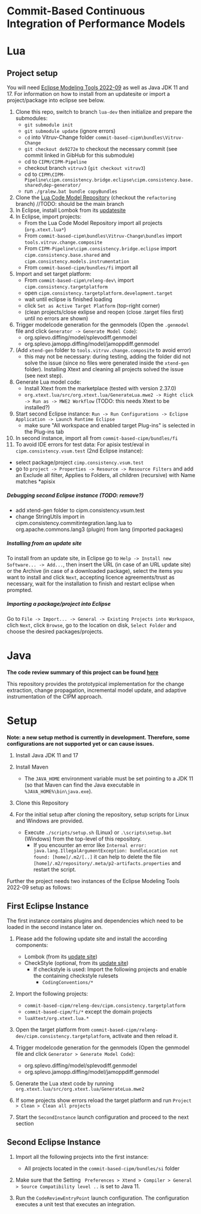 # Commit-Based Continuous Integration of Performance Models

# Lua

## Project setup

You will need [Eclipse Modeling Tools 2022-09](https://www.eclipse.org/downloads/packages/release/2022-09/r/eclipse-modeling-tools) as well as Java JDK 11 and 17. For information on how to install from an updatesite or import a project/package into eclipse see below.

1. Clone this repo, switch to branch `lua-dev` then initialize and prepare the submodules:
    - `git submodule init`
    - `git submodule update` (ignore errors)
    - `cd` into Vitruv-Change folder `commit-based-cipm\bundles\Vitruv-Change`
    - `git checkout de9272e` to checkout the necessary commit (see commit linked in GibHub for this submodule)
   - cd to `CIPM/CIPM-Pipeline` 
   - checkout branch `vitruv3` (`git checkout vitruv3`)
   - cd to `CIPM\CIPM-Pipeline\cipm.consistency.bridge.eclipse\cipm.consistency.base.shared\dep-generator/`
   - run `./gralew.bat bundle copyBundles`
2. Clone the [Lua Code Model Repository](https://github.com/uvlvd/Metamodels/tree/refactoring) (checkout the `refactoring` branch) //TODO: should be the main branch
3. In Eclipse, install Lombok from its [updatesite](https://projectlombok.org/p2)
4. In Eclipse, import projects: 
    - From the Lua Code Model Repository import all projects  (`org.xtext.lua*`)
    - From `commit-based-cipm\bundles\Vitruv-Change\bundles` import 
        `tools.vitruv.change.composite`
    - From `CIPM-Pipeline\cipm.consistency.bridge.eclipse` import 
        `cipm.consistency.base.shared` and 
        `cipm.consistency.models.instrumentation`
    - From `commit-based-cipm/bundles/fi` import all
5. Import and set target platform: 
    - From `commit-based-cipm\releng-dev\` import `cipm.consistency.targetplatform`
    - open `cipm.consistency.targetplatform.development.target`
    - wait until eclipse is finished loading
    - click `Set as Active Target Platform` (top-right corner)
    - (clean projects/close exlipse and reopen (close .target files first) until no errors are shown)
6. Trigger modelcode generation for the genmodels (Open the `.genmodel` file and click `Generator -> Generate Model Code`):
    - org.splevo.diffing/model/splevodiff.genmodel
    - org.splevo.jamopp.diffing/model/jamoppdiff.genmodel
7. (Add `xtend-gen` folder to `tools.vitruv.change.composite` to avoid error)
    - this may not be necessary: during testing, adding the folder did not solve the issue (since no files were generated inside the `xtend-gen` folder). Installing Xtext and cleaning all projects solved the issue (see next step).
8. Generate Lua model code:
    - Install Xtext from the marketplace (tested with version 2.37.0)
    - `org.xtext.lua/src/org.xtext.lua/GenerateLua.mwe2 -> Right click -> Run as -> MWE2 Workflow`  (TODO: this needs Xtext to be installed?)
9. Start second Eclipse instance: `Run -> Run Configurations -> Eclipse Application -> Launch Runtime Eclipse`
    - make sure "All workspace and enabled target Plug-ins" is selected in the Plug-ins tab
10. In second instance, import all from `commit-based-cipm/bundles/fi`
11. To avoid IDE errors for test data: For apisix test/eval in `cipm.consistency.vsum.test` (2nd Eclipse instance):
   - select package/project `cimp.consistency.vsum.test`
   - go to `project -> Properties -> Resource -> Resource Filters` and add an Exclude all filter, Applies to Folders, all children (recursive) with Name matches *apisix

##### Debugging second Eclipse instance (TODO: remove?)
 - add xtend-gen folder to cipm.consistency.vsum.test
 - change StringUtils import in cipm.consistency.commitintegration.lang.lua to org.apache.commons.lang3 (plugin) from lang (imported packages)

##### Installing from an update site
To install from an update site, in Eclipse go to `Help -> Install new Software... -> Add...`, then insert the URL (in case of an URL update site) or the Archive (in case of a downloaded package), select the items you want to install and click `Next`, accepting licence agreements/trust as necessary, wait for the installation to finish and restart eclipse when prompted.

##### Importing a package/project into Eclipse
Go to `File -> Import... -> General -> Existing Projects into Workspace`, clich `Next`, click `Browse`, go to the location on disk, `Select Folder` and choose the desired packages/projects.

# Java

**The code review summary of this project can be found [here](./CODE_REVIEW.md)**

This repository provides the prototypical implementation for the change extraction, change propagation, incremental model update, and adaptive instrumentation of the CIPM approach.

# Setup
**Note: a new setup method is currently in development. Therefore, some configurations are not supported yet or can cause issues.**

1. Install Java JDK 11 and 17

1. Install Maven
    - The `JAVA_HOME` environment variable must be set pointing to a JDK 11 (so that Maven can find the Java executable in `%JAVA_HOME%\bin\java.exe`).

1. Clone this Repository

1. For the initial setup after cloning the repository, setup scripts for Linux and Windows are provided.
    - Execute `./scripts/setup.sh` (Linux) or `.\scripts\setup.bat` (Windows) from the top-level of this repository.
	    - If you encounter an error like `Internal error: java.lang.IllegalArgumentException: bundleLocation not found: [home]/.m2/[..]` it can help to delete the file `[home]/.m2/repository/.meta/p2-artifacts.properties` and restart the script.

Further the project needs two instances of the Eclipse Modeling Tools 2022-09 setup as follows:

## First Eclipse Instance

The first instance contains plugins and dependencies which need to be loaded in the second instance later on.

1. Please add the following update site and install the according components:
    - Lombok (from its [update site](https://projectlombok.org/p2))
    - CheckStyle (optional, from its [update site](https://checkstyle.org/eclipse-cs-update-site))
	    - If checkstyle is used: Import the following projects and enable the containing checkstyle rulesets
			- `CodingConventions/*`

1. Import the following projects:
    - `commit-based-cipm/releng-dev/cipm.consistency.targetplatform`
    - `commit-based-cipm/fi/*` except the domain projects
    - `luaXtext/org.xtext.lua.*`

1. Open the target platform from `commit-based-cipm/releng-dev/cipm.consistency.targetplatform`, activate and then reload it.

1. Trigger modelcode generation for the genmodels (Open the genmodel file and click `Generator > Generate Model Code`):
    - org.splevo.diffing/model/splevodiff.genmodel
    - org.splevo.jamopp.diffing/model/jamoppdiff.genmodel

1. Generate the Lua xtext code by running `org.xtext.lua/src/org.xtext.lua/GenerateLua.mwe2`

1. If some projects show errors reload the target platform and  run `Project > Clean > Clean all projects`

1. Start the `SecondInstance` launch configuration and proceed to the next section

## Second Eclipse Instance

1. Import all the following projects into the first instance:
   - All projects located in the `commit-based-cipm/bundles/si` folder

1. Make sure that the Setting ` Preferences > Xtend > Compiler > General > Source Compatibility level ..`  is set to Java 11.

1. Run the `CodeReviewEntryPoint` launch configuration. The configuration executes a unit test that executes an integration.
